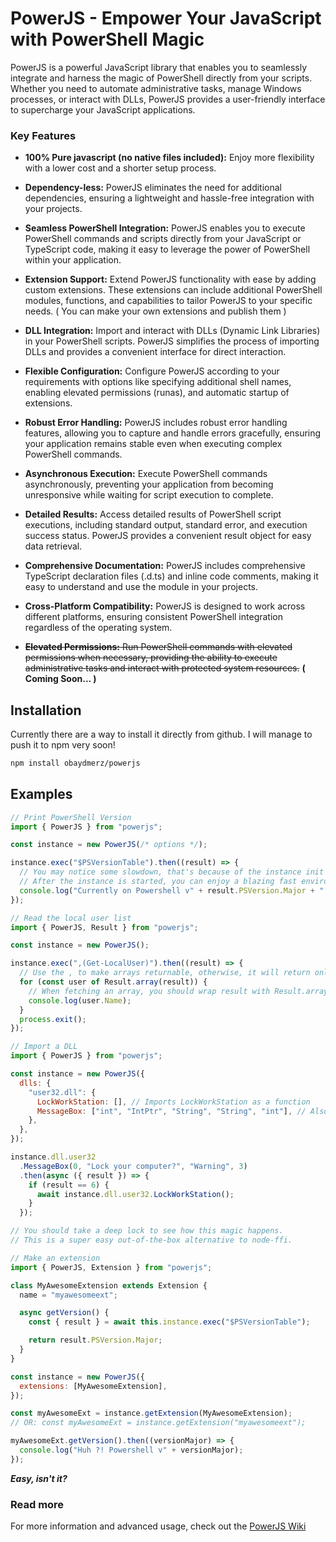# PowerJS - Empower Your JavaScript with PowerShell Magic

PowerJS is a powerful JavaScript library that enables you to seamlessly integrate and harness the magic of PowerShell directly from your scripts. Whether you need to automate administrative tasks, manage Windows processes, or interact with DLLs, PowerJS provides a user-friendly interface to supercharge your JavaScript applications.

### Key Features

- **100% Pure javascript (no native files included):** Enjoy more flexibility with a lower cost and a shorter setup process.

- **Dependency-less:** PowerJS eliminates the need for additional dependencies, ensuring a lightweight and hassle-free integration with your projects.

- **Seamless PowerShell Integration:** PowerJS enables you to execute PowerShell commands and scripts directly from your JavaScript or TypeScript code, making it easy to leverage the power of PowerShell within your application.

- **Extension Support:** Extend PowerJS functionality with ease by adding custom extensions. These extensions can include additional PowerShell modules, functions, and capabilities to tailor PowerJS to your specific needs. ( You can make your own extensions and publish them )

- **DLL Integration:** Import and interact with DLLs (Dynamic Link Libraries) in your PowerShell scripts. PowerJS simplifies the process of importing DLLs and provides a convenient interface for direct interaction.

- **Flexible Configuration:** Configure PowerJS according to your requirements with options like specifying additional shell names, enabling elevated permissions (runas), and automatic startup of extensions.

- **Robust Error Handling:** PowerJS includes robust error handling features, allowing you to capture and handle errors gracefully, ensuring your application remains stable even when executing complex PowerShell commands.

- **Asynchronous Execution:** Execute PowerShell commands asynchronously, preventing your application from becoming unresponsive while waiting for script execution to complete.

- **Detailed Results:** Access detailed results of PowerShell script executions, including standard output, standard error, and execution success status. PowerJS provides a convenient result object for easy data retrieval.

- **Comprehensive Documentation:** PowerJS includes comprehensive TypeScript declaration files (.d.ts) and inline code comments, making it easy to understand and use the module in your projects.

- **Cross-Platform Compatibility:** PowerJS is designed to work across different platforms, ensuring consistent PowerShell integration regardless of the operating system.

- ~~**Elevated Permissions:** Run PowerShell commands with elevated permissions when necessary, providing the ability to execute administrative tasks and interact with protected system resources.~~ **( Coming Soon... )**

## Installation

Currently there are a way to install it directly from github.
I will manage to push it to npm very soon!

```bash
npm install obaydmerz/powerjs
```

## Examples

```javascript
// Print PowerShell Version
import { PowerJS } from "powerjs";

const instance = new PowerJS(/* options */);

instance.exec("$PSVersionTable").then((result) => {
  // You may notice some slowdown, that's because of the instance init process.
  // After the instance is started, you can enjoy a blazing fast environnement!
  console.log("Currently on Powershell v" + result.PSVersion.Major + "!");
});
```

```javascript
// Read the local user list
import { PowerJS, Result } from "powerjs";

const instance = new PowerJS();

instance.exec(",(Get-LocalUser)").then((result) => {
  // Use the , to make arrays returnable, otherwise, it will return only the first item
  for (const user of Result.array(result)) {
    // When fetching an array, you should wrap result with Result.array(...)
    console.log(user.Name);
  }
  process.exit();
});
```

```javascript
// Import a DLL
import { PowerJS } from "powerjs";

const instance = new PowerJS({
  dlls: {
    "user32.dll": {
      LockWorkStation: [], // Imports LockWorkStation as a function
      MessageBox: ["int", "IntPtr", "String", "String", "int"], // Also a function, Please note that the first item is the function type.
    },
  },
});

instance.dll.user32
  .MessageBox(0, "Lock your computer?", "Warning", 3)
  .then(async ({ result }) => {
    if (result == 6) {
      await instance.dll.user32.LockWorkStation();
    }
  });

// You should take a deep lock to see how this magic happens.
// This is a super easy out-of-the-box alternative to node-ffi.
```

```javascript
// Make an extension
import { PowerJS, Extension } from "powerjs";

class MyAwesomeExtension extends Extension {
  name = "myawesomeext";

  async getVersion() {
    const { result } = await this.instance.exec("$PSVersionTable");

    return result.PSVersion.Major;
  }
}

const instance = new PowerJS({
  extensions: [MyAwesomeExtension],
});

const myAwesomeExt = instance.getExtension(MyAwesomeExtension);
// OR: const myAwesomeExt = instance.getExtension("myawesomeext");

myAwesomeExt.getVersion().then((versionMajor) => {
  console.log("Huh ?! Powershell v" + versionMajor);
});
```

**_Easy, isn't it?_**

### Read more

For more information and advanced usage, check out the [PowerJS Wiki](https://github.com/obaydmerz/powerjs/wiki)
